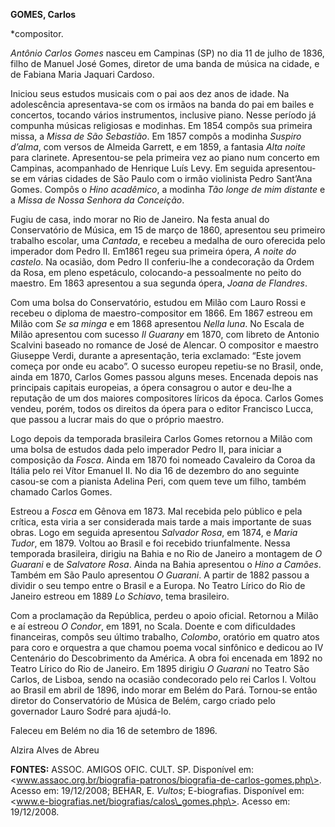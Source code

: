 **GOMES, Carlos**

\*compositor.

*Antônio Carlos Gomes* nasceu em Campinas (SP) no dia 11 de julho de
1836, filho de Manuel José Gomes, diretor de uma banda de música na
cidade, e de Fabiana Maria Jaquari Cardoso.

Iniciou seus estudos musicais com o pai aos dez anos de idade. Na
adolescência apresentava-se com os irmãos na banda do pai em bailes e
concertos, tocando vários instrumentos, inclusive piano. Nesse período
já compunha músicas religiosas e modinhas. Em 1854 compôs sua primeira
missa, a *Missa de São Sebastião*. Em 1857 compôs a modinha *Suspiro
d’alma*, com versos de Almeida Garrett, e em 1859, a fantasia *Alta
noite* para clarinete. Apresentou-se pela primeira vez ao piano num
concerto em Campinas, acompanhado de Henrique Luís Levy. Em seguida
apresentou-se em várias cidades de São Paulo com o irmão violinista
Pedro Sant’Ana Gomes. Compôs o *Hino acadêmico*, a modinha *Tão longe de
mim distante* e a *Missa de Nossa Senhora da Conceição*.

Fugiu de casa, indo morar no Rio de Janeiro. Na festa anual do
Conservatório de Música, em 15 de março de 1860, apresentou seu primeiro
trabalho escolar, uma *Cantada*, e recebeu a medalha de ouro oferecida
pelo imperador dom Pedro II. Em1861 regeu sua primeira ópera, *A noite
do castelo*. Na ocasião, dom Pedro II conferiu-lhe a condecoração da
Ordem da Rosa, em pleno espetáculo, colocando-a pessoalmente no peito do
maestro. Em 1863 apresentou a sua segunda ópera, *Joana de Flandres*.

Com uma bolsa do Conservatório, estudou em Milão com Lauro Rossi e
recebeu o diploma de maestro-compositor em 1866. Em 1867 estreou em
Milão com *Se sa minga* e em 1868 apresentou *Nella luna*. No Escala de
Milão apresentou com sucesso *Il Guarany* em 1870, com libreto de
Antonio Scalvini baseado no romance de José de Alencar. O compositor e
maestro Giuseppe Verdi, durante a apresentação, teria exclamado: “Este
jovem começa por onde eu acabo”. O sucesso europeu repetiu-se no Brasil,
onde, ainda em 1870, Carlos Gomes passou alguns meses. Encenada depois
nas principais capitais europeias, a ópera consagrou o autor e deu-lhe a
reputação de um dos maiores compositores líricos da época. Carlos Gomes
vendeu, porém, todos os direitos da ópera para o editor Francisco Lucca,
que passou a lucrar mais do que o próprio maestro.

Logo depois da temporada brasileira Carlos Gomes retornou a Milão com
uma bolsa de estudos dada pelo imperador Pedro II, para iniciar a
composição da *Fosca*. Ainda em 1870 foi nomeado Cavaleiro da Coroa da
Itália pelo rei Vítor Emanuel II. No dia 16 de dezembro do ano seguinte
casou-se com a pianista Adelina Peri, com quem teve um filho, também
chamado Carlos Gomes.

Estreou a *Fosca* em Gênova em 1873. Mal recebida pelo público e pela
crítica, esta viria a ser considerada mais tarde a mais importante de
suas obras. Logo em seguida apresentou *Salvador Rosa*, em 1874, e
*Maria Tudor*, em 1879. Voltou ao Brasil e foi recebido triunfalmente.
Nessa temporada brasileira, dirigiu na Bahia e no Rio de Janeiro a
montagem de *O Guarani* e de *Salvatore Rosa*. Ainda na Bahia apresentou
o *Hino a Camões*. Também em São Paulo apresentou *O Guarani*. A partir
de 1882 passou a dividir o seu tempo entre o Brasil e a Europa. No
Teatro Lírico do Rio de Janeiro estreou em 1889 *Lo Schiavo*, tema
brasileiro.

Com a proclamação da República, perdeu o apoio oficial. Retornou a Milão
e aí estreou *O Condor*, em 1891, no Scala. Doente e com dificuldades
financeiras, compôs seu último trabalho, *Colombo*, oratório em quatro
atos para coro e orquestra a que chamou poema vocal sinfônico e dedicou
ao IV Centenário do Descobrimento da América. A obra foi encenada em
1892 no Teatro Lírico do Rio de Janeiro. Em 1895 dirigiu *O Guarani* no
Teatro São Carlos, de Lisboa, sendo na ocasião condecorado pelo rei
Carlos I. Voltou ao Brasil em abril de 1896, indo morar em Belém do
Pará. Tornou-se então diretor do Conservatório de Música de Belém, cargo
criado pelo governador Lauro Sodré para ajudá-lo.

Faleceu em Belém no dia 16 de setembro de 1896.

Alzira Alves de Abreu

**FONTES:** ASSOC. AMIGOS OFIC. CULT. SP. Disponível em:
\<www.assaoc.org.br/biografia-patronos/biografia-de-carlos-gomes.php\>.
Acesso em: 19/12/2008; BEHAR, E. *Vultos*; E-biografias. Disponível em:
\<www.e-biografias.net/biografias/calos\_gomes.php\>. Acesso em:
19/12/2008.
